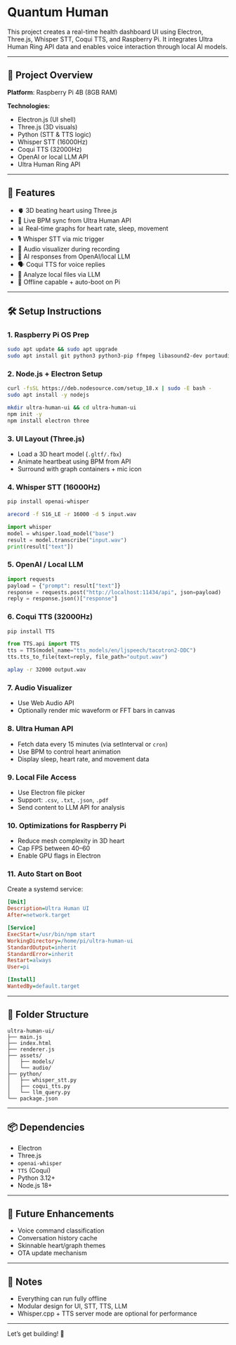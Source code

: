 
# Quantum Human


This project creates a real-time health dashboard UI using Electron, Three.js, Whisper STT, Coqui TTS, and Raspberry Pi. It integrates Ultra Human Ring API data and enables voice interaction through local AI models.

---

## 🧠 Project Overview

**Platform**: Raspberry Pi 4B (8GB RAM)

**Technologies:**
- Electron.js (UI shell)
- Three.js (3D visuals)
- Python (STT & TTS logic)
- Whisper STT (16000Hz)
- Coqui TTS (32000Hz)
- OpenAI or local LLM API
- Ultra Human Ring API

---

## 🎯 Features

- 🫀 3D beating heart using Three.js
- 💓 Live BPM sync from Ultra Human API
- 📊 Real-time graphs for heart rate, sleep, movement
- 🎙️ Whisper STT via mic trigger
- 🌈 Audio visualizer during recording
- 🤖 AI responses from OpenAI/local LLM
- 🗣️ Coqui TTS for voice replies
- 📂 Analyze local files via LLM
- 🔁 Offline capable + auto-boot on Pi

---

## 🛠️ Setup Instructions

### 1. Raspberry Pi OS Prep

```bash
sudo apt update && sudo apt upgrade
sudo apt install git python3 python3-pip ffmpeg libasound2-dev portaudio19-dev
```

### 2. Node.js + Electron Setup

```bash
curl -fsSL https://deb.nodesource.com/setup_18.x | sudo -E bash -
sudo apt install -y nodejs
```

```bash
mkdir ultra-human-ui && cd ultra-human-ui
npm init -y
npm install electron three
```

### 3. UI Layout (Three.js)

- Load a 3D heart model (`.gltf/.fbx`)
- Animate heartbeat using BPM from API
- Surround with graph containers + mic icon

### 4. Whisper STT (16000Hz)

```bash
pip install openai-whisper
```

```bash
arecord -f S16_LE -r 16000 -d 5 input.wav
```

```python
import whisper
model = whisper.load_model("base")
result = model.transcribe("input.wav")
print(result["text"])
```

### 5. OpenAI / Local LLM

```python
import requests
payload = {"prompt": result["text"]}
response = requests.post("http://localhost:11434/api", json=payload)
reply = response.json()["response"]
```

### 6. Coqui TTS (32000Hz)

```bash
pip install TTS
```

```python
from TTS.api import TTS
tts = TTS(model_name="tts_models/en/ljspeech/tacotron2-DDC")
tts.tts_to_file(text=reply, file_path="output.wav")
```

```bash
aplay -r 32000 output.wav
```

### 7. Audio Visualizer

- Use Web Audio API
- Optionally render mic waveform or FFT bars in canvas

### 8. Ultra Human API

- Fetch data every 15 minutes (via setInterval or `cron`)
- Use BPM to control heart animation
- Display sleep, heart rate, and movement data

### 9. Local File Access

- Use Electron file picker
- Support: `.csv`, `.txt`, `.json`, `.pdf`
- Send content to LLM API for analysis

### 10. Optimizations for Raspberry Pi

- Reduce mesh complexity in 3D heart
- Cap FPS between 40–60
- Enable GPU flags in Electron

### 11. Auto Start on Boot

Create a systemd service:

```ini
[Unit]
Description=Ultra Human UI
After=network.target

[Service]
ExecStart=/usr/bin/npm start
WorkingDirectory=/home/pi/ultra-human-ui
StandardOutput=inherit
StandardError=inherit
Restart=always
User=pi

[Install]
WantedBy=default.target
```

---

## 🧰 Folder Structure

```
ultra-human-ui/
├── main.js
├── index.html
├── renderer.js
├── assets/
│   ├── models/
│   └── audio/
├── python/
│   ├── whisper_stt.py
│   ├── coqui_tts.py
│   └── llm_query.py
└── package.json
```

---

## 📦 Dependencies

- Electron
- Three.js
- `openai-whisper`
- `TTS` (Coqui)
- Python 3.12+
- Node.js 18+

---

## 🚀 Future Enhancements

- Voice command classification
- Conversation history cache
- Skinnable heart/graph themes
- OTA update mechanism

---

## 📌 Notes

- Everything can run fully offline
- Modular design for UI, STT, TTS, LLM
- Whisper.cpp + TTS server mode are optional for performance

---

Let’s get building! 🧪
